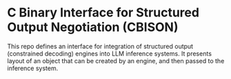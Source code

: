 # C Binary Interface for Structured Output Negotiation (CBISON)

This repo defines an interface for integration of structured output (constrained decoding)
engines into LLM inference systems.
It presents layout of an object that can be created by an engine,
and then passed to the inference system.

